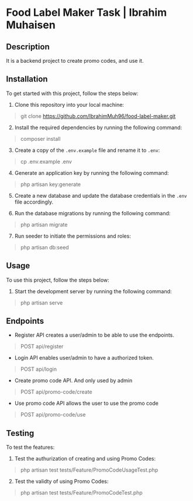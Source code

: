 # Food Label Maker Task | Ibrahim Muhaisen

## Description

It is a backend project to create promo codes, and use it.

## Installation

To get started with this project, follow the steps below:

1. Clone this repository into your local machine:

> git clone https://github.com/IbrahimMuh96/food-label-maker.git  

2. Install the required dependencies by running the following command:

> composer install

3. Create a copy of the `.env.example` file and rename it to `.env`:

> cp .env.example .env

4. Generate an application key by running the following command:

> php artisan key:generate

5. Create a new database and update the database credentials in the `.env` file accordingly.

6. Run the database migrations by running the following command:

> php artisan migrate

7. Run seeder to initiate the permissions and roles:

> php artisan db:seed

## Usage

To use this project, follow the steps below:

1. Start the development server by running the following command:

> php artisan serve

## Endpoints

- Register API creates a user/admin to be able to use the endpoints.
> POST api/register

- Login API enables user/admin to have a authorized token.
> POST api/login

- Create promo code API. And only used by admin
> POST api/promo-code/create

- Use promo code API allows the user to use the promo code    
> POST api/promo-code/use


## Testing

To test the features:

1. Test the authurization of creating and using Promo Codes:

> php artisan test tests/Feature/PromoCodeUsageTest.php

2. Test the validty of using Promo Codes:

> php artisan test tests/Feature/PromoCodeTest.php

